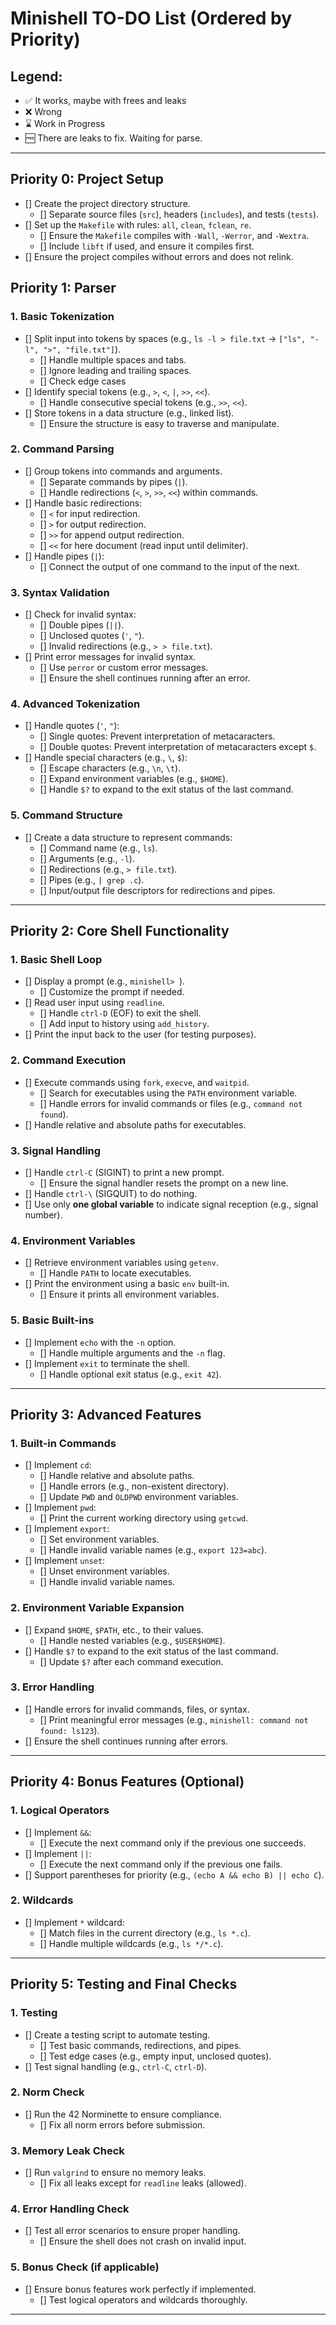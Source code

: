 # Minishell TO-DO List (Ordered by Priority)

## Legend:
- ✅ It works, maybe with frees and leaks
- ❌ Wrong
- ⌛ Work in Progress
- 🆓 There are leaks to fix. Waiting for parse.

---
## **Priority 0: Project Setup**
- [] Create the project directory structure.
  - [] Separate source files (`src`), headers (`includes`), and tests (`tests`).
- [] Set up the `Makefile` with rules: `all`, `clean`, `fclean`, `re`.
  - [] Ensure the `Makefile` compiles with `-Wall`, `-Werror`, and `-Wextra`.
  - [] Include `libft` if used, and ensure it compiles first.
- [] Ensure the project compiles without errors and does not relink.

## **Priority 1: Parser**

### **1. Basic Tokenization**
- [] Split input into tokens by spaces (e.g., `ls -l > file.txt` → `["ls", "-l", ">", "file.txt"]`).
  - [] Handle multiple spaces and tabs.
  - [] Ignore leading and trailing spaces.
  - [] Check edge cases
- [] Identify special tokens (e.g., `>`, `<`, `|`, `>>`, `<<`).
  - [] Handle consecutive special tokens (e.g., `>>`, `<<`).
- [] Store tokens in a data structure (e.g., linked list).
  - [] Ensure the structure is easy to traverse and manipulate.

### **2. Command Parsing**
- [] Group tokens into commands and arguments.
  - [] Separate commands by pipes (`|`).
  - [] Handle redirections (`<`, `>`, `>>`, `<<`) within commands.
- [] Handle basic redirections:
  - [] `<` for input redirection.
  - [] `>` for output redirection.
  - [] `>>` for append output redirection.
  - [] `<<` for here document (read input until delimiter).
- [] Handle pipes (`|`):
  - [] Connect the output of one command to the input of the next.

### **3. Syntax Validation**
- [] Check for invalid syntax:
  - [] Double pipes (`||`).
  - [] Unclosed quotes (`'`, `"`).
  - [] Invalid redirections (e.g., `> > file.txt`).
- [] Print error messages for invalid syntax.
  - [] Use `perror` or custom error messages.
  - [] Ensure the shell continues running after an error.

### **4. Advanced Tokenization**
- [] Handle quotes (`'`, `"`):
  - [] Single quotes: Prevent interpretation of metacaracters.
  - [] Double quotes: Prevent interpretation of metacaracters except `$`.
- [] Handle special characters (e.g., `\`, `$`):
  - [] Escape characters (e.g., `\n`, `\t`).
  - [] Expand environment variables (e.g., `$HOME`).
  - [] Handle `$?` to expand to the exit status of the last command.

### **5. Command Structure**
- [] Create a data structure to represent commands:
  - [] Command name (e.g., `ls`).
  - [] Arguments (e.g., `-l`).
  - [] Redirections (e.g., `> file.txt`).
  - [] Pipes (e.g., `| grep .c`).
  - [] Input/output file descriptors for redirections and pipes.

---

## **Priority 2: Core Shell Functionality**

### **1. Basic Shell Loop**
- [] Display a prompt (e.g., `minishell> `).
  - [] Customize the prompt if needed.
- [] Read user input using `readline`.
  - [] Handle `ctrl-D` (EOF) to exit the shell.
  - [] Add input to history using `add_history`.
- [] Print the input back to the user (for testing purposes).

### **2. Command Execution**
- [] Execute commands using `fork`, `execve`, and `waitpid`.
  - [] Search for executables using the `PATH` environment variable.
  - [] Handle errors for invalid commands or files (e.g., `command not found`).
- [] Handle relative and absolute paths for executables.

### **3. Signal Handling**
- [] Handle `ctrl-C` (SIGINT) to print a new prompt.
  - [] Ensure the signal handler resets the prompt on a new line.
- [] Handle `ctrl-\` (SIGQUIT) to do nothing.
- [] Use only **one global variable** to indicate signal reception (e.g., signal number).

### **4. Environment Variables**
- [] Retrieve environment variables using `getenv`.
  - [] Handle `PATH` to locate executables.
- [] Print the environment using a basic `env` built-in.
  - [] Ensure it prints all environment variables.

### **5. Basic Built-ins**
- [] Implement `echo` with the `-n` option.
  - [] Handle multiple arguments and the `-n` flag.
- [] Implement `exit` to terminate the shell.
  - [] Handle optional exit status (e.g., `exit 42`).

---

## **Priority 3: Advanced Features**

### **1. Built-in Commands**
- [] Implement `cd`:
  - [] Handle relative and absolute paths.
  - [] Handle errors (e.g., non-existent directory).
  - [] Update `PWD` and `OLDPWD` environment variables.
- [] Implement `pwd`:
  - [] Print the current working directory using `getcwd`.
- [] Implement `export`:
  - [] Set environment variables.
  - [] Handle invalid variable names (e.g., `export 123=abc`).
- [] Implement `unset`:
  - [] Unset environment variables.
  - [] Handle invalid variable names.

### **2. Environment Variable Expansion**
- [] Expand `$HOME`, `$PATH`, etc., to their values.
  - [] Handle nested variables (e.g., `$USER$HOME`).
- [] Handle `$?` to expand to the exit status of the last command.
  - [] Update `$?` after each command execution.

### **3. Error Handling**
- [] Handle errors for invalid commands, files, or syntax.
  - [] Print meaningful error messages (e.g., `minishell: command not found: ls123`).
- [] Ensure the shell continues running after errors.

---

## **Priority 4: Bonus Features (Optional)**

### **1. Logical Operators**
- [] Implement `&&`:
  - [] Execute the next command only if the previous one succeeds.
- [] Implement `||`:
  - [] Execute the next command only if the previous one fails.
- [] Support parentheses for priority (e.g., `(echo A && echo B) || echo C`).

### **2. Wildcards**
- [] Implement `*` wildcard:
  - [] Match files in the current directory (e.g., `ls *.c`).
  - [] Handle multiple wildcards (e.g., `ls */*.c`).

---

## **Priority 5: Testing and Final Checks**

### **1. Testing**
- [] Create a testing script to automate testing.
  - [] Test basic commands, redirections, and pipes.
  - [] Test edge cases (e.g., empty input, unclosed quotes).
- [] Test signal handling (e.g., `ctrl-C`, `ctrl-D`).

### **2. Norm Check**
- [] Run the 42 Norminette to ensure compliance.
  - [] Fix all norm errors before submission.

### **3. Memory Leak Check**
- [] Run `valgrind` to ensure no memory leaks.
  - [] Fix all leaks except for `readline` leaks (allowed).

### **4. Error Handling Check**
- [] Test all error scenarios to ensure proper handling.
  - [] Ensure the shell does not crash on invalid input.

### **5. Bonus Check (if applicable)**
- [] Ensure bonus features work perfectly if implemented.
  - [] Test logical operators and wildcards thoroughly.

---